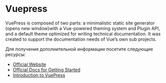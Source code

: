 # Vuepress

VuePress is composed of two parts: a minimalistic static site generator (opens new window)with a Vue-powered theming system and Plugin API, and a default theme optimized for writing technical documentation. It was created to support the documentation needs of Vue’s own sub projects.

Для получения дополнительной информации посетите следующие ресурсы:

- [Official Website](https://vuepress.vuejs.org/)
- [Official Docs for Getting Started](https://vuepress.vuejs.org/guide/getting-started.html)
- [Introduction to VuePress](https://www.youtube.com/watch?v=lIv1ItUzktc)

